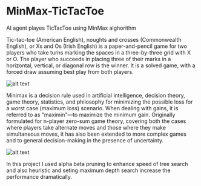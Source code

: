 # MinMax-TicTacToe
AI agent playes TicTacToe using MinMax alghorithm

Tic-tac-toe (American English), noughts and crosses (Commonwealth English), or Xs and Os (Irish English) is a paper-and-pencil game for two players who take turns marking the spaces in a three-by-three grid with X or O. The player who succeeds in placing three of their marks in a horizontal, vertical, or diagonal row is the winner. It is a solved game, with a forced draw assuming best play from both players.

![alt text](https://upload.wikimedia.org/wikipedia/commons/thumb/1/1b/Tic-tac-toe-game-1.svg/2880px-Tic-tac-toe-game-1.svg.png)

Minimax is a decision rule used in artificial intelligence, decision theory, game theory, statistics, and philosophy for minimizing the possible loss for a worst case (maximum loss) scenario. When dealing with gains, it is referred to as "maximin"—to maximize the minimum gain. Originally formulated for n-player zero-sum game theory, covering both the cases where players take alternate moves and those where they make simultaneous moves, it has also been extended to more complex games and to general decision-making in the presence of uncertainty.

![alt text](https://upload.wikimedia.org/wikipedia/commons/thumb/6/6f/Minimax.svg/400px-Minimax.svg.png)

In this project I used alpha beta pruning to enhance speed of tree search and also heuristic and seting maximum depth search increase the performance dramatically.
